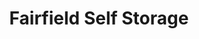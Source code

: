 ---
title: "Fairfield Self Storage"
url: /virginia-beach/fairfield-self-storage-lord-dunmore-drive-11/
shop: storage rental
---